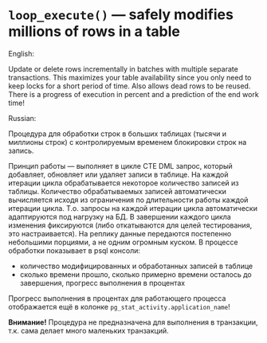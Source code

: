 # `loop_execute()` — safely modifies millions of rows in a table

English:

Update or delete rows incrementally in batches with multiple separate transactions.
This maximizes your table availability since you only need to keep locks for a short period of time. Also allows dead rows to be reused.
There is a progress of execution in percent and a prediction of the end work time!

Russian:

Процедура для обработки строк в больших таблицах (тысячи и миллионы строк) с контролируемым временем блокировки строк на запись.

Принцип работы — выполняет в цикле CTE DML запрос, который добавляет, обновляет или удаляет записи в таблице. 
На каждой итерации цикла обрабатывается некоторое количество записей из таблицы. 
Количество обрабатываемых записей автоматически вычисляется исходя из ограничения по длительности работы каждой итерации цикла.
Т.о. запросы на каждой итерации цикла автоматически адаптируются под нагрузку на БД.
В завершении каждого цикла изменения фиксируются (либо откатываются для целей тестирования, это настраивается).
На реплику данные передаются постепенно небольшими порциями, а не одним огромным куском.
В процессе обработки показывает в psql консоли:
   * количество модифицированных и обработанных записей в таблице
   * сколько времени прошло, сколько примерно времени осталось до завершения, прогресс выполнения в процентах

Прогресс выполнения в процентах для работающего процесса отображается ещё в колонке `pg_stat_activity.application_name`!

**Внимание!** Процедура не предназначена для выполнения в транзакции, т.к. сама делает много маленьких транзакций.
